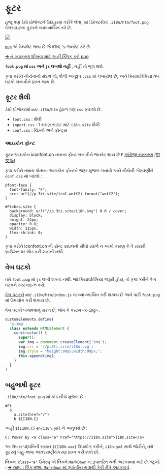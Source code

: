 # ફૂટર

હજુ પણ ડેમો પ્રોજેક્ટને ઉદાહરણ તરીકે લેતા, `md` ડિરેક્ટરીમાં `.i18n/htm/foot.pug` વેબસાઇટના ફૂટરને વ્યાખ્યાયિત કરે છે.

![](https://p.3ti.site/1721286077.avif)

[`pug`](https://pugjs.org) એ ટેમ્પલેટ ભાષા છે જે `HTML` 's જનરેટ કરે છે.

[➔ નું વ્યાકરણ શીખવા માટે અહીં ક્લિક કરો pug](https://pugjs.org)

**`foot.pug` માં `css` અને `js` લખશો નહીં** , નહીં તો ભૂલ થશે.

કૃપા કરીને નીચેનાનો સંદર્ભ લો, શૈલી અનુરૂપ `.css` માં લખાયેલ છે, અને ક્રિયાપ્રતિક્રિયા વેબ ઘટકો બનાવીને પ્રાપ્ત થાય છે.

## ફૂટર શૈલી

ડેમો પ્રોજેક્ટમાં `md/.i18n/htm` હેઠળ ત્રણ `css` ફાઇલો છે.

* `foot.css` : શૈલી
* `import.css` : 1 સમગ્ર સાઇટ માટે `i18n.site` શૈલી
* `conf.css` : ચિહ્નો અને ફોન્ટ્સ

### આઇકોન ફોન્ટ

ફૂટર આઇકોન iconfont.cn નામના ફોન્ટ બનાવીને જનરેટ થાય છે `F` [અંગ્રેજી સંસ્કરણ](https://www.iconfont.cn/?lang=en-us) /[中文版](https://www.iconfont.cn/?lang=zh)).

કૃપા કરીને તમારા પોતાના આઇકોન ફોન્ટને જરૂર મુજબ બનાવો અને નીચેની ગોઠવણીને `conf.css` માં બદલો :

```
@font-face {
  font-family: "F";
  src: url(//p.3ti.site/ico1.woff2) format("woff2");
}

#Ft>b>a.site {
  background: url("//p.3ti.site/i18n.svg") 0 0 / cover;
  display: block;
  height: 24px;
  opacity: 0.8;
  width: 115px;
  flex-shrink: 0;
}
```

કૃપા કરીને iconfont.cn ની ફોન્ટ ફાઇલનો સીધો સંદર્ભ ન આપો કારણ કે તે સફારી બ્રાઉઝર પર લોડ કરી શકાતી નથી.

## વેબ ઘટકો

તમે `foot.pug` માં `js` લખી શકતા નથી. જો ક્રિયાપ્રતિક્રિયા જરૂરી હોય, તો કૃપા કરીને વેબ ઘટકને કસ્ટમાઇઝ કરો.

[વેબ ઘટકને](https://www.freecodecamp.org/news/build-your-first-web-component/) `md/.i18n/htm/index.js` માં વ્યાખ્યાયિત કરી શકાય છે અને પછી `foot.pug` માં ઉપયોગ કરી શકાય છે.

વેબ ઘટકો બનાવવાનું સરળ છે, જેમ કે કસ્ટમ `<x-img>` .

```js
customElements.define(
  'x-img',
  class extends HTMLElement {
    constructor() {
      super();
      var img = document.createElement('img');
      img.src = '//p.3ti.site/i18n.svg';
      img.style = "height:99px;width:99px;";
      this.append(img);
    }
  }
)
```

## બહુભાષી ફૂટર

`.i18n/htm/foot.pug` માં કોડ નીચે મુજબ છે :

```
#Ft
  b
    a.site(href="/")
    b ${I18N.C}
```

અહીં `${I18N.C}` `en/i18n.yml` ને અનુલક્ષે છે :

```
C: Power By <a class="a" href="https://i18n.site">i18n.site</a>
```

આ લેખન પદ્ધતિની સમાન `${I18N.xxx}` ઉપયોગ કરીને, `i18n.yml` સાથે જોડીને, તમે ફૂટરનું બહુ-ભાષા આંતરરાષ્ટ્રીયકરણ પ્રાપ્ત કરી શકો છો.

લિંકમાં `class="a"` ઉમેરવું એ લિંકને `MarkDown` માં રૂપાંતરિત થતી અટકાવવા માટે છે. જુઓ :
 [➔ `YAML` : લિંક `HTML` `Markdown` માં રૂપાંતરિત થવાથી કેવી રીતે અટકાવવું](/i18/qa#H2) .
